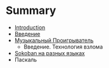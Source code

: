 # Summary

* [Introduction](README.md)
* [Введение](introduction/vvedenie.md)
* [Музыкальный Проигрыватель](musicplayer/muzikalnii_proigrivatel.md)
   * Введение. Технология взлома
* [Sokoban на разных языках](sokoban/introduction.md)
* Паскаль

